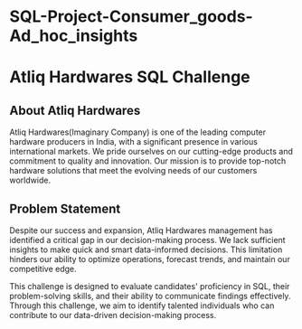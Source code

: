 # SQL-Project-Consumer_goods-Ad_hoc_insights

# Atliq Hardwares SQL Challenge
## About Atliq Hardwares
Atliq Hardwares(Imaginary Company) is one of the leading computer hardware producers in India, with a significant presence in various international markets. We pride ourselves on our cutting-edge products and commitment to quality and innovation. Our mission is to provide top-notch hardware solutions that meet the evolving needs of our customers worldwide.

## Problem Statement
Despite our success and expansion, Atliq Hardwares management has identified a critical gap in our decision-making process. We lack sufficient insights to make quick and smart data-informed decisions. This limitation hinders our ability to optimize operations, forecast trends, and maintain our competitive edge.


This challenge is designed to evaluate candidates' proficiency in SQL, their problem-solving skills, and their ability to communicate findings effectively. Through this challenge, we aim to identify talented individuals who can contribute to our data-driven decision-making process.
